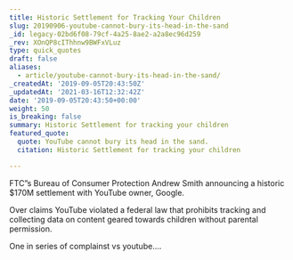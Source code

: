 ```yaml
---
title: Historic Settlement for Tracking Your Children
slug: 20190906-youtube-cannot-bury-its-head-in-the-sand
_id: legacy-02bd6f08-79cf-4a25-8ae2-a2a8ec96d259
_rev: XOnQP8cIThhnw9BWFxVLuz
type: quick_quotes
draft: false
aliases:
  - article/youtube-cannot-bury-its-head-in-the-sand/
_createdAt: '2019-09-05T20:43:50Z'
_updatedAt: '2021-03-16T12:32:42Z'
date: '2019-09-05T20:43:50+00:00'
weight: 50
is_breaking: false
summary: Historic Settlement for tracking your children
featured_quote:
  quote: YouTube cannot bury its head in the sand.
  citation: Historic Settlement for tracking your children

---
```

FTC”s Bureau of Consumer Protection Andrew Smith announcing a historic $170M settlement with YouTube owner, Google.

Over claims YouTube violated a federal law that prohibits tracking and collecting data on content geared towards children without parental permission.

One in series of complainst vs youtube….